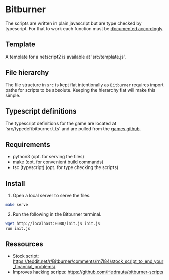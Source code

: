 # Bitburner

The scripts are written in plain javascript but are type checked by typescript.
For that to work each function must be [documented accordingly](https://jsdoc.app/).

## Template

A template for a netscript2 is available at 'src/template.js'.

## File hierarchy

The file structure in `src` is kept flat intentionally as `Bitburner` requires
import paths for scripts to be absolute. Keeping the hierarchy flat will make
this simple.

## Typescript definitions

The typescript definitions for the game are located at 'src/typedef/bitburner.t.ts' and
are pulled from the [games github](https://github.com/danielyxie/bitburner/blob/master/src/ScriptEditor/NetscriptDefinitions.d.ts).

## Requirements

- python3 (opt. for serving the files)
- make (opt. for convenient build commands)
- tsc (typescript) (opt. for type checking the scripts)

## Install

1) Open a local server to serve the files.

```bash
make serve
```

2) Run the following in the Bitburner terminal.

```bash
wget http://localhost:8080/init.js init.js
run init.js
```

## Ressources

- Stock script: <https://teddit.net/r/Bitburner/comments/rn7l84/stock_script_to_end_your_financial_problems/>
- Improves hacking scripts: <https://github.com/Hedrauta/bitburner-scripts>
